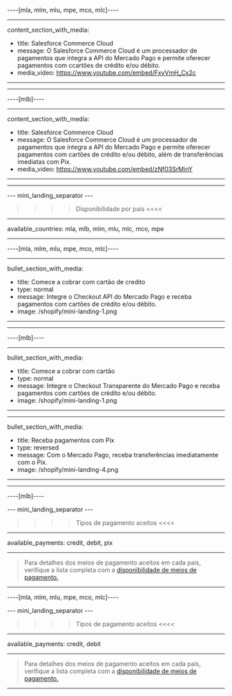 ----[mla, mlm, mlu, mpe, mco, mlc]----

---
content_section_with_media: 
 - title: Salesforce Commerce Cloud
 - message: O Salesforce Commerce Cloud é um processador de pagamentos que integra a API do Mercado Pago e permite oferecer pagamentos com ccartões de crédito e/ou débito.
 - media_video: https://www.youtube.com/embed/FxyVmH_Cx2c
---

------------

----[mlb]----

---
content_section_with_media: 
 - title: Salesforce Commerce Cloud
 - message: O Salesforce Commerce Cloud é um processador de pagamentos que integra a API do Mercado Pago e permite oferecer pagamentos com cartões de crédito e/ou débito, além de transferências imediatas com Pix.
 - media_video: https://www.youtube.com/embed/zNf03SrMinY
---

------------

--- mini_landing_separator ---

>>>> Disponibilidade por país <<<<
---
available_countries: mla, mlb, mlm, mlu, mlc, mco, mpe

---

----[mla, mlm, mlu, mpe, mco, mlc]----

---
bullet_section_with_media: 
 - title: Comece a cobrar com cartão de credito
 - type: normal
 - message: Integre o Checkout API do Mercado Pago e receba pagamentos com cartões de crédito e/ou débito.
 - image: /shopify/mini-landing-1.png
---

------------

----[mlb]----

---
bullet_section_with_media: 
 - title: Comece a cobrar com cartão
 - type: normal
 - message: Integre o Checkout Transparente do Mercado Pago e receba pagamentos com cartões de crédito e/ou débito.
 - image: /shopify/mini-landing-1.png
---

---
bullet_section_with_media: 
 - title: Receba pagamentos com Pix
 - type: reversed
 - message: Com o Mercado Pago, receba transferências imediatamente com o Pix.
 - image: /shopify/mini-landing-4.png
---

------------

----[mlb]----

--- mini_landing_separator ---

>>>> Tipos de pagamento aceitos <<<<
---
available_payments: credit, debit, pix

---

> Para detalhes dos meios de pagamento aceitos em cada país, verifique a lista completa com a [disponibilidade de meios de pagamento.](/developers/pt/docs/sales-processing/payment-methods)

------------

----[mla, mlm, mlu, mpe, mco, mlc]----

--- mini_landing_separator ---

>>>> Tipos de pagamento aceitos <<<<
---
available_payments: credit, debit

---

> Para detalhes dos meios de pagamento aceitos em cada país, verifique a lista completa com a [disponibilidade de meios de pagamento.](/developers/pt/docs/sales-processing/payment-methods)
------------